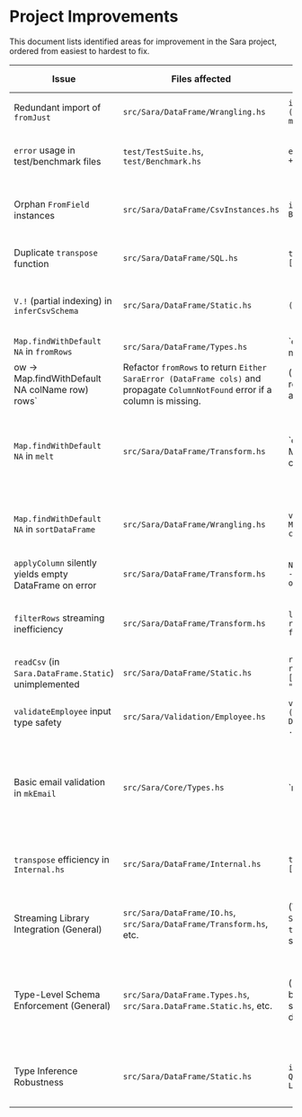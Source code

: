 # Project Improvements

This document lists identified areas for improvement in the Sara project, ordered from easiest to hardest to fix.

| Issue | Files affected | Issue code | Proposed solution | Proposed solution code |
|---|---|---|---|---|
| Redundant import of `fromJust` | `src/Sara/DataFrame/Wrangling.hs` | `import Data.Maybe (isNothing, fromJust, mapMaybe)` | Remove `fromJust` from import list. | `import Data.Maybe (isNothing, mapMaybe)` |
| `error` usage in test/benchmark files | `test/TestSuite.hs`, `test/Benchmark.hs` | `error ("Test failed: " ++ show e)` | Replace `error` with `throwIO` or `fail` in `IO` contexts, or use `QuickCheck`'s `counterexample` for properties. | `throwIO (userError ("Test failed: " ++ show e))` |
| Orphan `FromField` instances | `src/Sara/DataFrame/CsvInstances.hs` | `instance C.FromField Bool where ...` | Relocate instances to a more appropriate module (e.g., `Sara.DataFrame.IO` or a dedicated `Sara.DataFrame.CsvParsing`). | (Relocation, no direct code change here) |
| Duplicate `transpose` function | `src/Sara/DataFrame/SQL.hs` | `transpose :: [[a]] -> [[a]] ...` | Remove local `transpose` and import from `Sara.DataFrame.Internal.hs`. | (Removal, import statement) |
| `V.!` (partial indexing) in `inferCsvSchema` | `src/Sara/DataFrame/Static.hs` | `(row V.! colIdx)` | Replace `V.!` with `V.!?` (safe indexing) and handle `Nothing` case with a compile-time error. | `case row V.!? colIdx of Just val -> ... Nothing -> fail "Index out of bounds"` |
| `Map.findWithDefault NA` in `fromRows` | `src/Sara/DataFrame/Types.hs` | `colValues = V.fromList $ map (ow -> Map.findWithDefault NA colName row) rows` | Refactor `fromRows` to return `Either SaraError (DataFrame cols)` and propagate `ColumnNotFound` error if a column is missing. | (Requires significant refactoring, see previous attempts) |
| `Map.findWithDefault NA` in `melt` | `src/Sara/DataFrame/Transform.hs` | `cols' = [ V.fromList [ Map.findWithDefault NA colName r | r <- meltedRows ]` | Refactor `melt` to return `Either SaraError (DataFrame newCols)` and propagate `ColumnNotFound` error. | (Requires significant refactoring) |
| `Map.findWithDefault NA` in `sortDataFrame` | `src/Sara/DataFrame/Wrangling.hs` | `val1 = Map.findWithDefault NA colName r1` | Refactor `sortDataFrame` to return `Either SaraError (DataFrame cols)` and propagate `ColumnNotFound` error. | (Requires significant refactoring, see previous attempts) |
| `applyColumn` silently yields empty DataFrame on error | `src/Sara/DataFrame/Transform.hs` | `Nothing -> fromRows [] -- Yield empty DataFrame on error` | Propagate `SaraError` in the stream (e.g., `S.yield (Left (ColumnNotFound colName))`). | `Nothing -> S.yield (Left (ColumnNotFound colName))` |
| `filterRows` streaming inefficiency | `src/Sara/DataFrame/Transform.hs` | `let rows = toRows df ... return $ fromRows filteredRows` | Optimize `filterRows` to operate directly on `Vector`s within the `DataFrame` to avoid `toRows`/`fromRows` conversions. | (Requires significant refactoring) |
| `readCsv` (in `Sara.DataFrame.Static`) unimplemented | `src/Sara/DataFrame/Static.hs` | `readCsv filePath = return $ Left [ParsingError (T.pack "Not implemented")]` | Implement the function to read CSV into `V.Vector a` using `FromNamedRecord`. | (Requires implementation) |
| `validateEmployee` input type safety | `src/Sara/Validation/Employee.hs` | `validateEmployee :: (Int, Text, Text, Double, Day, Text) -> ...` | Use a record type or `Map` (like `Row`) as input to `validateEmployee` for better type safety. | (Requires refactoring input type) |
| Basic email validation in `mkEmail` | `src/Sara/Core/Types.hs` | `mkEmail email | '@' `T.elem` email = ...` | Implement more robust email validation (e.g., using a dedicated library or more comprehensive regex). | (Requires more complex validation logic) |
| `transpose` efficiency in `Internal.hs` | `src/Sara/DataFrame/Internal.hs` | `transpose :: [[a]] -> [[a]] ...` | Optimize `transpose` for large lists, potentially using `Vector` operations or a more efficient list-based algorithm. | (Requires more efficient algorithm) |
| Streaming Library Integration (General) | `src/Sara/DataFrame/IO.hs`, `src/Sara/DataFrame/Transform.hs`, etc. | (Various functions using `S.toList_`, `toRows`/`fromRows` in streaming contexts) | Fully leverage `Streaming` to avoid reading entire files into memory or converting DataFrames to lists unnecessarily. | (Architectural change, impacts many functions) |
| Type-Level Schema Enforcement (General) | `src/Sara/DataFrame.Types.hs`, `src/Sara.DataFrame.Static.hs`, etc. | (Implicit inconsistencies between type-level schema and runtime data) | Ensure runtime data consistency with type-level schema, potentially requiring changes to `DataFrame` internal representation or more rigorous validation at data ingestion points. | (Architectural change, impacts core data structures) |
| Type Inference Robustness | `src/Sara/DataFrame/Static.hs` | `inferDFType :: T.Text -> Q Language.Haskell.TH.Type` | Sample more rows (e.g., first N rows) or the entire column to infer the most general type for `inferDFType` and `inferColumnTypeFromSamples`. | (Requires changes to type inference logic) |
